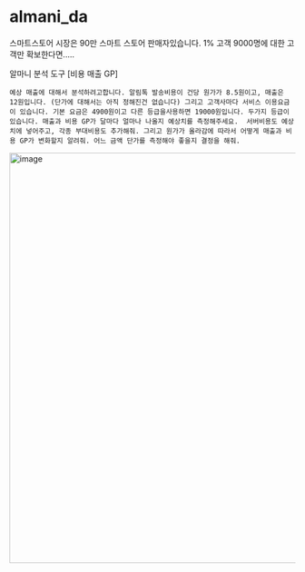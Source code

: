 # almani_da

스마트스토어 시장은 90만 스마트 스토어 판매자있습니다. 
1% 고객 9000명에 대한 고객만 확보한다면.....


알마니 분석 도구 [비용 매출 GP]
```
예상 매출에 대해서 분석하려고합니다. 알림톡 발송비용이 건당 원가가 8.5원이고, 매출은 12원입니다. (단가에 대해서는 아직 정해진건 없습니다) 그리고 고객사마다 서비스 이용요금이 있습니다. 기본 요금은 4900원이고 다른 등급을사용하면 19000원입니다. 두가지 등급이 있습니다. 매출과 비용 GP가 달마다 얼마나 나올지 예상치를 측정해주세요.  서버비용도 예상치에 넣어주고, 각종 부대비용도 추가해줘. 그리고 원가가 올라감에 따라서 어떻게 매출과 비용 GP가 변화할지 알려줘. 어느 금액 단가를 측정해야 좋을지 결정을 해줘. 
```
<img width="723" alt="image" src="https://github.com/user-attachments/assets/d9030a6a-eb46-4f88-b4d6-e7fa34c0b850" />
